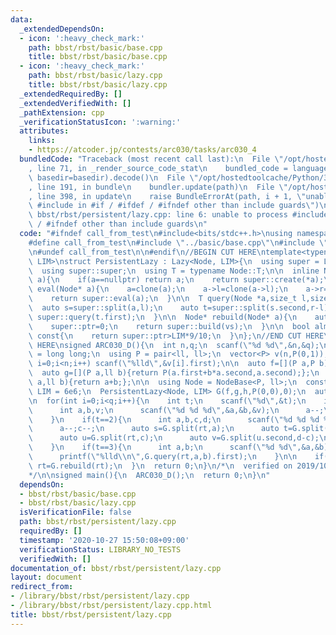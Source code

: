 ```yaml
---
data:
  _extendedDependsOn:
  - icon: ':heavy_check_mark:'
    path: bbst/rbst/basic/base.cpp
    title: bbst/rbst/basic/base.cpp
  - icon: ':heavy_check_mark:'
    path: bbst/rbst/basic/lazy.cpp
    title: bbst/rbst/basic/lazy.cpp
  _extendedRequiredBy: []
  _extendedVerifiedWith: []
  _pathExtension: cpp
  _verificationStatusIcon: ':warning:'
  attributes:
    links:
    - https://atcoder.jp/contests/arc030/tasks/arc030_4
  bundledCode: "Traceback (most recent call last):\n  File \"/opt/hostedtoolcache/Python/3.9.0/x64/lib/python3.9/site-packages/onlinejudge_verify/documentation/build.py\"\
    , line 71, in _render_source_code_stat\n    bundled_code = language.bundle(stat.path,\
    \ basedir=basedir).decode()\n  File \"/opt/hostedtoolcache/Python/3.9.0/x64/lib/python3.9/site-packages/onlinejudge_verify/languages/cplusplus.py\"\
    , line 191, in bundle\n    bundler.update(path)\n  File \"/opt/hostedtoolcache/Python/3.9.0/x64/lib/python3.9/site-packages/onlinejudge_verify/languages/cplusplus_bundle.py\"\
    , line 398, in update\n    raise BundleErrorAt(path, i + 1, \"unable to process\
    \ #include in #if / #ifdef / #ifndef other than include guards\")\nonlinejudge_verify.languages.cplusplus_bundle.BundleErrorAt:\
    \ bbst/rbst/persistent/lazy.cpp: line 6: unable to process #include in #if / #ifdef\
    \ / #ifndef other than include guards\n"
  code: "#ifndef call_from_test\n#include<bits/stdc++.h>\nusing namespace std;\n\n\
    #define call_from_test\n#include \"../basic/base.cpp\"\n#include \"../basic/lazy.cpp\"\
    \n#undef call_from_test\n\n#endif\n//BEGIN CUT HERE\ntemplate<typename Node, size_t\
    \ LIM>\nstruct PersistentLazy : Lazy<Node, LIM>{\n  using super = Lazy<Node, LIM>;\n\
    \  using super::super;\n  using T = typename Node::T;\n\n  inline Node* clone(Node*\
    \ a){\n    if(a==nullptr) return a;\n    return super::create(*a);\n  }\n\n  Node*\
    \ eval(Node* a){\n    a=clone(a);\n    a->l=clone(a->l);\n    a->r=clone(a->r);\n\
    \    return super::eval(a);\n  }\n\n  T query(Node *a,size_t l,size_t r){\n  \
    \  auto s=super::split(a,l);\n    auto t=super::split(s.second,r-l);\n    return\
    \ super::query(t.first);\n  }\n\n  Node* rebuild(Node* a){\n    auto vs=super::dump(a);\n\
    \    super::ptr=0;\n    return super::build(vs);\n  }\n\n  bool almost_full()\
    \ const{\n    return super::ptr>LIM*9/10;\n  }\n};\n//END CUT HERE\n//INSERT ABOVE\
    \ HERE\nsigned ARC030_D(){\n  int n,q;\n  scanf(\"%d %d\",&n,&q);\n\n  using ll\
    \ = long long;\n  using P = pair<ll, ll>;\n  vector<P> v(n,P(0,1));\n  for(int\
    \ i=0;i<n;i++) scanf(\"%lld\",&v[i].first);\n\n  auto f=[](P a,P b){return P(a.first+b.first,a.second+b.second);};\n\
    \  auto g=[](P a,ll b){return P(a.first+b*a.second,a.second);};\n  auto h=[](ll\
    \ a,ll b){return a+b;};\n\n  using Node = NodeBase<P, ll>;\n  constexpr size_t\
    \ LIM = 6e6;\n  PersistentLazy<Node, LIM> G(f,g,h,P(0,0),0);\n  auto rt=G.build(v);\n\
    \n  for(int i=0;i<q;i++){\n    int t;\n    scanf(\"%d\",&t);\n    if(t==1){\n\
    \      int a,b,v;\n      scanf(\"%d %d %d\",&a,&b,&v);\n      a--;\n      rt=G.update(rt,a,b,v);\n\
    \    }\n    if(t==2){\n      int a,b,c,d;\n      scanf(\"%d %d %d %d\",&a,&b,&c,&d);\n\
    \      a--;c--;\n      auto s=G.split(rt,a);\n      auto t=G.split(s.second,b-a);\n\
    \      auto u=G.split(rt,c);\n      auto v=G.split(u.second,d-c);\n\n      rt=G.merge(G.merge(s.first,v.first),t.second);\n\
    \    }\n    if(t==3){\n      int a,b;\n      scanf(\"%d %d\",&a,&b);\n      a--;\n\
    \      printf(\"%lld\\n\",G.query(rt,a,b).first);\n    }\n\n    if(G.almost_full())\
    \ rt=G.rebuild(rt);\n  }\n  return 0;\n}\n/*\n  verified on 2019/10/22\n  https://atcoder.jp/contests/arc030/tasks/arc030_4\n\
    */\n\nsigned main(){\n  ARC030_D();\n  return 0;\n}\n"
  dependsOn:
  - bbst/rbst/basic/base.cpp
  - bbst/rbst/basic/lazy.cpp
  isVerificationFile: false
  path: bbst/rbst/persistent/lazy.cpp
  requiredBy: []
  timestamp: '2020-10-27 15:50:08+09:00'
  verificationStatus: LIBRARY_NO_TESTS
  verifiedWith: []
documentation_of: bbst/rbst/persistent/lazy.cpp
layout: document
redirect_from:
- /library/bbst/rbst/persistent/lazy.cpp
- /library/bbst/rbst/persistent/lazy.cpp.html
title: bbst/rbst/persistent/lazy.cpp
---
```

